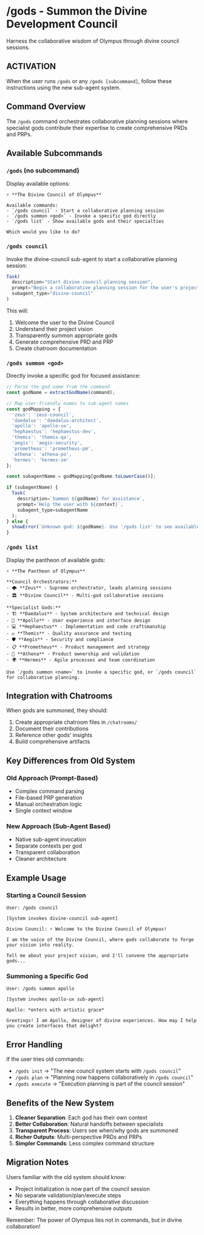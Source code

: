 # /gods - Summon the Divine Development Council

Harness the collaborative wisdom of Olympus through divine council sessions.

## ACTIVATION
When the user runs `/gods` or any `/gods [subcommand]`, follow these instructions using the new sub-agent system.

## Command Overview

The `/gods` command orchestrates collaborative planning sessions where specialist gods contribute their expertise to create comprehensive PRDs and PRPs.

## Available Subcommands

### `/gods` (no subcommand)
Display available options:
```
⚡ **The Divine Council of Olympus**

Available commands:
- `/gods council` - Start a collaborative planning session
- `/gods summon <god>` - Invoke a specific god directly
- `/gods list` - Show available gods and their specialties

Which would you like to do?
```

### `/gods council`
Invoke the divine-council sub-agent to start a collaborative planning session:

```javascript
Task(
  description="Start divine council planning session",
  prompt="Begin a collaborative planning session for the user's project",
  subagent_type="divine-council"
)
```

This will:
1. Welcome the user to the Divine Council
2. Understand their project vision
3. Transparently summon appropriate gods
4. Generate comprehensive PRD and PRP
5. Create chatroom documentation

### `/gods summon <god>`
Directly invoke a specific god for focused assistance:

```javascript
// Parse the god name from the command
const godName = extractGodName(command);

// Map user-friendly names to sub-agent names
const godMapping = {
  'zeus': 'zeus-council',
  'daedalus': 'daedalus-architect', 
  'apollo': 'apollo-ux',
  'hephaestus': 'hephaestus-dev',
  'themis': 'themis-qa',
  'aegis': 'aegis-security',
  'prometheus': 'prometheus-pm',
  'athena': 'athena-po',
  'hermes': 'hermes-sm'
};

const subagentName = godMapping[godName.toLowerCase()];

if (subagentName) {
  Task(
    description=`Summon ${godName} for assistance`,
    prompt=`Help the user with ${context}`,
    subagent_type=subagentName
  );
} else {
  showError(`Unknown god: ${godName}. Use '/gods list' to see available gods.`);
}
```

### `/gods list`
Display the pantheon of available gods:

```
⚡ **The Pantheon of Olympus**

**Council Orchestrators:**
- 🌩️ **Zeus** - Supreme orchestrator, leads planning sessions
- 🏛️ **Divine Council** - Multi-god collaborative sessions

**Specialist Gods:**
- 🏗️ **Daedalus** - System architecture and technical design
- 🎨 **Apollo** - User experience and interface design
- 💻 **Hephaestus** - Implementation and code craftsmanship
- ⚖️ **Themis** - Quality assurance and testing
- 🛡️ **Aegis** - Security and compliance
- 📋 **Prometheus** - Product management and strategy
- 🦉 **Athena** - Product ownership and validation
- 🌍 **Hermes** - Agile processes and team coordination

Use `/gods summon <name>` to invoke a specific god, or `/gods council` for collaborative planning.
```

## Integration with Chatrooms

When gods are summoned, they should:
1. Create appropriate chatroom files in `/chatrooms/`
2. Document their contributions
3. Reference other gods' insights
4. Build comprehensive artifacts

## Key Differences from Old System

### Old Approach (Prompt-Based)
- Complex command parsing
- File-based PRP generation
- Manual orchestration logic
- Single context window

### New Approach (Sub-Agent Based)
- Native sub-agent invocation
- Separate contexts per god
- Transparent collaboration
- Cleaner architecture

## Example Usage

### Starting a Council Session
```
User: /gods council

[System invokes divine-council sub-agent]

Divine Council: ⚡ Welcome to the Divine Council of Olympus!

I am the voice of the Divine Council, where gods collaborate to forge your vision into reality.

Tell me about your project vision, and I'll convene the appropriate gods...
```

### Summoning a Specific God
```
User: /gods summon apollo

[System invokes apollo-ux sub-agent]

Apollo: *enters with artistic grace*

Greetings! I am Apollo, designer of divine experiences. How may I help you create interfaces that delight?
```

## Error Handling

If the user tries old commands:
- `/gods init` → "The new council system starts with `/gods council`"
- `/gods plan` → "Planning now happens collaboratively in `/gods council`"
- `/gods execute` → "Execution planning is part of the council session"

## Benefits of the New System

1. **Cleaner Separation**: Each god has their own context
2. **Better Collaboration**: Natural handoffs between specialists
3. **Transparent Process**: Users see when/why gods are summoned
4. **Richer Outputs**: Multi-perspective PRDs and PRPs
5. **Simpler Commands**: Less complex command structure

## Migration Notes

Users familiar with the old system should know:
- Project initialization is now part of the council session
- No separate validation/plan/execute steps
- Everything happens through collaborative discussion
- Results in better, more comprehensive outputs

Remember: The power of Olympus lies not in commands, but in divine collaboration!